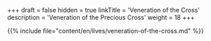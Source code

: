 +++
draft = false
hidden = true
linkTitle = 'Veneration of the Cross'
description = 'Veneration of the Precious Cross'
weight = 18
+++

{{% include file="content/en/lives/veneration-of-the-cross.md" %}}
